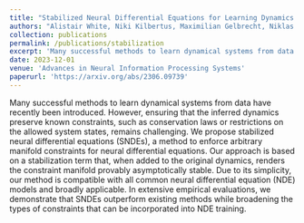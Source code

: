 ```yaml
---
title: "Stabilized Neural Differential Equations for Learning Dynamics with Explicit Constraints"
authors: "Alistair White, Niki Kilbertus, Maximilian Gelbrecht, Niklas Boers"
collection: publications
permalink: /publications/stabilization
excerpt: 'Many successful methods to learn dynamical systems from data have recently been introduced. However, ensuring that the inferred dynamics preserve known constraints, such as conservation laws or restrictions on the allowed system states, remains challenging. We propose stabilized neural differential equations (SNDEs), a method to enforce arbitrary manifold constraints for neural differential equations. Our approach is based on a stabilization term that, when added to the original dynamics, renders the constraint manifold provably asymptotically stable. Due to its simplicity, our method is compatible with all common neural differential equation (NDE) models and broadly applicable. In extensive empirical evaluations, we demonstrate that SNDEs outperform existing methods while broadening the types of constraints that can be incorporated into NDE training.'
date: 2023-12-01
venue: 'Advances in Neural Information Processing Systems'
paperurl: 'https://arxiv.org/abs/2306.09739'
---
```

Many successful methods to learn dynamical systems from data have recently been introduced. However, ensuring that the inferred dynamics preserve known constraints, such as conservation laws or restrictions on the allowed system states, remains challenging. We propose stabilized neural differential equations (SNDEs), a method to enforce arbitrary manifold constraints for neural differential equations. Our approach is based on a stabilization term that, when added to the original dynamics, renders the constraint manifold provably asymptotically stable. Due to its simplicity, our method is compatible with all common neural differential equation (NDE) models and broadly applicable. In extensive empirical evaluations, we demonstrate that SNDEs outperform existing methods while broadening the types of constraints that can be incorporated into NDE training.

